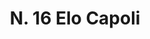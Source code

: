 ---
title: "N. 16 Elo Capoli"
permalink: "/edition/plant016/"
plant-name: "N. 16"
plant-number: "016"
plant-xml: "/assets/xml/plant016.xml"
plant-img1: "/assets/img/plant016_verso.jpg"
plant-img2: "/assets/img/plant016.jpg"
plant-title: "N. 16 Elo Capoli"
plant-wfo-link: ""
plant-kew-link: ""
plant-taxon-content: ""
layout: single-xml
---